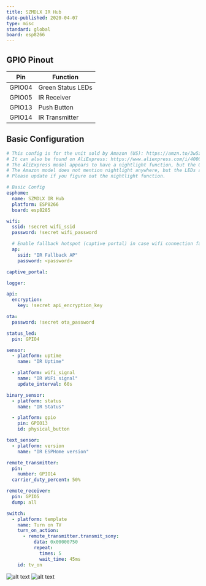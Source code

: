 ```yaml
---
title: SZMDLX IR Hub
date-published: 2020-04-07
type: misc
standard: global
board: esp8266
---
```


## GPIO Pinout

| Pin    | Function          |
| ------ | ----------------- |
| GPIO04 | Green Status LEDs |
| GPIO05 | IR Receiver       |
| GPIO13 | Push Button       |
| GPIO14 | IR Transmitter    |

## Basic Configuration

```yaml
# This config is for the unit sold by Amazon (US): https://amzn.to/3w5z6ec
# It can also be found on AliExpress: https://www.aliexpress.com/i/4000145673070.html
# The AliExpress model appears to have a nightlight function, but the GPIOs for that are currently unknown.
# The Amazon model does not mention nightlight anywhere, but the LEDs are present on the board.
# Please update if you figure out the nightlight function.

# Basic Config
esphome:
  name: SZMDLX IR Hub
  platform: ESP8266
  board: esp8285

wifi:
  ssid: !secret wifi_ssid
  password: !secret wifi_password

  # Enable fallback hotspot (captive portal) in case wifi connection fails
  ap:
    ssid: "IR Fallback AP"
    password: <password>

captive_portal:

logger:

api:
  encryption:
    key: !secret api_encryption_key

ota:
  password: !secret ota_password

status_led:
  pin: GPIO4

sensor:
  - platform: uptime
    name: "IR Uptime"

  - platform: wifi_signal
    name: "IR WiFi signal"
    update_interval: 60s

binary_sensor:
  - platform: status
    name: "IR Status"

  - platform: gpio
    pin: GPIO13
    id: physical_button

text_sensor:
  - platform: version
    name: "IR ESPHome version"

remote_transmitter:
  pin:
    number: GPIO14
  carrier_duty_percent: 50%

remote_receiver:
  pin: GPIO5
  dump: all

switch:
  - platform: template
    name: Turn on TV
    turn_on_action:
      - remote_transmitter.transmit_sony:
          data: 0x00000750
          repeat:
            times: 5
            wait_time: 45ms
    id: tv_on
```

![alt text](/irhub1.jpg "Heart-Shaped SZMDX Infrared Hub")
![alt text](/irhub2.jpg "Heart-Shaped SZMDX Infrared Hub")
